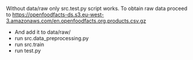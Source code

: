 Without data/raw only src.test.py script works.
To obtain raw data proceed to https://openfoodfacts-ds.s3.eu-west-3.amazonaws.com/en.openfoodfacts.org.products.csv.gz
- And add it to data/raw/
- run src.data_preprocessing.py
- run src.train
- run test.py

